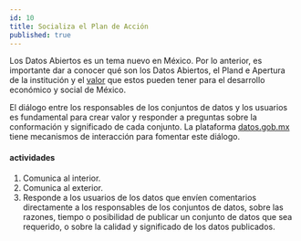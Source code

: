 ```yaml
---
id: 10
title: Socializa el Plan de Acción
published: true
---
```


Los Datos Abiertos es un tema nuevo en México. Por lo anterior, es importante dar a conocer qué son los Datos Abiertos, el Pland e Apertura de la institución y el [valor](http://datos.gob.mx/historias/) que estos pueden tener para el desarrollo económico y social de México.

El diálogo entre los responsables de los conjuntos de datos y los usuarios es fundamental para crear valor y responder a preguntas sobre la conformación y significado de cada conjunto. La plataforma [datos.gob.mx](http://datos.gob.mx) tiene mecanismos de interacción para fomentar este diálogo.

#### actividades
1. Comunica al interior.
2. Comunica al exterior.
3. Responde a los usuarios de los datos que envíen comentarios directamente a los responsables de los conjuntos de datos, sobre las razones, tiempo o posibilidad de publicar un conjunto de datos que sea requerido, o sobre la calidad y significado de los datos publicados.